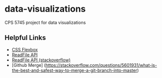 # data-visualizations
CPS 5745 project for data visualizations

## Helpful Links
* [CSS Flexbox](https://css-tricks.com/snippets/css/a-guide-to-flexbox/)
* [ReadFile API](https://developer.mozilla.org/en-US/docs/Web/API/FileReader)
* [ReadFile API (stackoverflow)](https://stackoverflow.com/questions/750032/reading-file-contents-on-the-client-side-in-javascript-in-various-browsers)
* [Github Merge] (https://stackoverflow.com/questions/5601931/what-is-the-best-and-safest-way-to-merge-a-git-branch-into-master)
